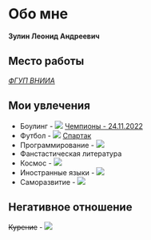 # Обо мне
**Зулин Леонид Андреевич**

## Место работы
[*ФГУП ВНИИА*](http://vniia.ru/) 


## Мои увлечения
* Боулинг - 
  ![](https://visualparadox.com/images/tn/tn_bowling.jpg)
  [ Чемпионы - 24.11.2022](https://vk.com/smsvniia?z=photo-82064505_457246758%2Fwall-82064505_2016) 
* Футбол - ![](https://sun9-77.userapi.com/s/v1/if1/tcGZhKyJMYN_BOb4DBS5dngZwHIdJ7BxIX8Oa0PbvEydeVEdtZyGrlQiB_-SZmSr3j_q3v1u.jpg?size=200x200&quality=96&crop=0,0,1200,1200&ava=1) [Спартак](https://spartak.com/)
* Программирование - ![](https://cs6.pikabu.ru/avatars/974/v974934-1454333748.jpg) 
* Фанстастическая литература 
* Космос - ![](https://img.youtube.com/vi/hjSS7czN0mQ/0.jpg)
* Иностранные языки - ![](https://distant.vpkver.ru/pluginfile.php/240/course/overviewfiles/000048148518.jpg)
* Саморазвитие - ![](https://www.sknews.ru/files/images/rubriki/2017/08/25/n74975245.jpg)


## Негативное отношение
~~Курение~~ - ![](https://images.wbstatic.net/c246x328/new/25590000/25592230-1.jpg)
